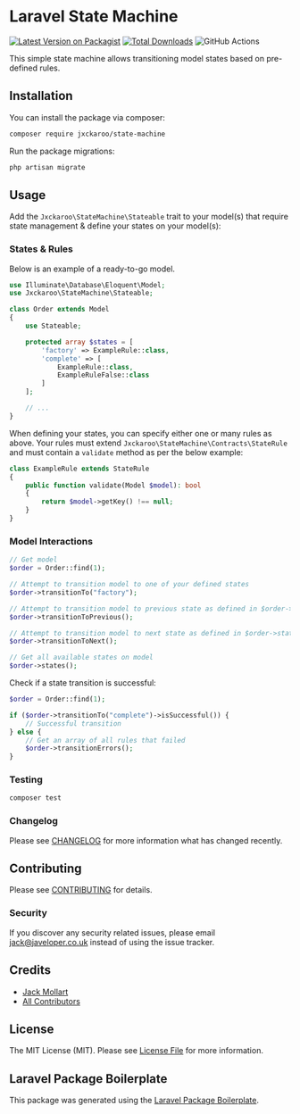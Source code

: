 # Laravel State Machine

[![Latest Version on Packagist](https://img.shields.io/packagist/v/jxckaroo/state-machine.svg?style=flat-square)](https://packagist.org/packages/jxckaroo/state-machine)
[![Total Downloads](https://img.shields.io/packagist/dt/jxckaroo/state-machine.svg?style=flat-square)](https://packagist.org/packages/jxckaroo/state-machine)
![GitHub Actions](https://github.com/jxckaroo/state-machine/actions/workflows/main.yml/badge.svg)

This simple state machine allows transitioning model states based on pre-defined rules.

## Installation

You can install the package via composer:

```bash
composer require jxckaroo/state-machine
```

Run the package migrations:

```bash
php artisan migrate
```

## Usage

Add the `Jxckaroo\StateMachine\Stateable` trait to your model(s) that require state management & define your states on your model(s):

### States & Rules
Below is an example of a ready-to-go model.
```php
use Illuminate\Database\Eloquent\Model;
use Jxckaroo\StateMachine\Stateable;

class Order extends Model
{
    use Stateable;

    protected array $states = [
        'factory' => ExampleRule::class,
        'complete' => [
            ExampleRule::class,
            ExampleRuleFalse::class
        ]
    ];

    // ...
}
```

When defining your states, you can specify either one or many rules as above. Your rules must extend `Jxckaroo\StateMachine\Contracts\StateRule` and must contain a `validate` method as per the below example:

```php
class ExampleRule extends StateRule
{
    public function validate(Model $model): bool
    {
        return $model->getKey() !== null;
    }
}

```

### Model Interactions


```php
// Get model
$order = Order::find(1);

// Attempt to transition model to one of your defined states
$order->transitionTo("factory");

// Attempt to transition model to previous state as defined in $order->states
$order->transitionToPrevious();

// Attempt to transition model to next state as defined in $order->states
$order->transitionToNext();

// Get all available states on model
$order->states();
```

Check if a state transition is successful:

```php
$order = Order::find(1);

if ($order->transitionTo("complete")->isSuccessful()) {
    // Successful transition
} else {
    // Get an array of all rules that failed
    $order->transitionErrors();
}
```

### Testing

```bash
composer test
```

### Changelog

Please see [CHANGELOG](CHANGELOG.md) for more information what has changed recently.

## Contributing

Please see [CONTRIBUTING](CONTRIBUTING.md) for details.

### Security

If you discover any security related issues, please email jack@javeloper.co.uk instead of using the issue tracker.

## Credits

- [Jack Mollart](https://github.com/jxckaroo)
- [All Contributors](../../contributors)

## License

The MIT License (MIT). Please see [License File](LICENSE.md) for more information.

## Laravel Package Boilerplate

This package was generated using the [Laravel Package Boilerplate](https://laravelpackageboilerplate.com).
